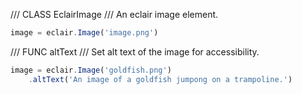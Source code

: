 /// CLASS EclairImage
/// An eclair image element.

```javascript
image = eclair.Image('image.png')
```
/// FUNC altText
/// Set alt text of the image for accessibility.

```javascript
image = eclair.Image('goldfish.png')
    .altText('An image of a goldfish jumpong on a trampoline.')
```
